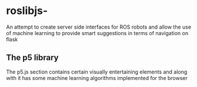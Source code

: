 # roslibjs-
An attempt to create server side interfaces for ROS robots and allow the use of machine learning to provide smart suggestions in terms of navigation on flask


## The p5 library 
The p5.js section contains certain visually entertaining elements and along with it has some machine learning algorithms implemented for the browser
